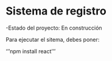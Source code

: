 <h1>Sistema de registro</h1>

-Estado del proyecto: En construcción

Para ejecutar el sitema, debes poner:

‘’’npm install react’’’

